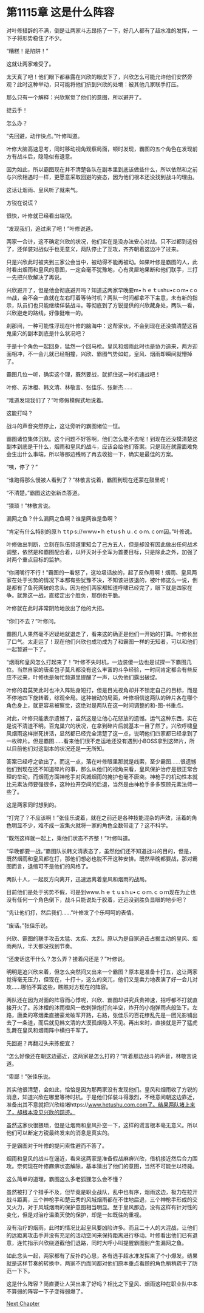 # 第1115章 这是什么阵容

对叶修措辞的不满，倒是让两家斗志昂扬了一下，好几人都有了超水准的发挥，一下子将形势稳住了不少。

“糟糕！是陷阱！”

这就让两家难受了。

太天真了吧！他们眼下都暴露在兴欣的眼皮下了，兴欣怎么可能允许他们安然旁观？此时这种举动，只可能将他们挤到兴欣的处境：被其他几家联手打压。

那么只有一个解释：兴欣察觉了他们的意图，所以避开了。

捉云手！

怎么办？

“先回避，动作快点。”叶修叫道。

叶修大脑高速思考，同时移动视角观察局面，顿时发现，霸图的五个角色在发现前方有战斗后，隐隐似有退意。

因为如此，所以霸图现在并不清楚各队在副本里到底该做些什么，所以依然和之前与兴欣相遇时一样，更愿意采取回避的姿态，因为他们根本还没找到战斗的理由。

这话让烟雨、皇风听了就来气。

方锐在说谎？

很快，叶修就已经看出端倪。

“发现我们，追过来了吧！”叶修说道。

两家一合计，这不确定兴欣的状况，他们实在是没办法安心对战。只不过都到这份了，还佯装对战似乎也无意义，两队停止了互攻，齐齐朝着这边冲了过来。

只是兴欣此时被夹到三家公会当中，被动得不能再被动。如果叶修是霸图的人，此时看出烟雨和皇风的意图，一定会毫不犹豫地，心有灵犀地果断和他们联手，三打一先把兴欣解决了再说。

兴欣避开了，但是他会彻底避开吗？知道这两家早晚要m•ｈｅｔushu•cｏm•ｃoｍ战，会不会一直就在左右盯着等待时机？两队一时间都拿不下主意，未有新的指示，队员们也只能继续佯装战斗。等彻底到了方锐提供的兴欣藏身处，两队一看，兴欣避走的路线，好像挺唯一的。

刹那间，一种可能性浮现在叶修的脑海中：这帮家伙，不会到现在还没搞清楚这百鬼巢穴的副本到底是什么状况吧？

于是十个角色一起回身，猛然一个回马枪。皇风和烟雨此时也是协力追来，两方迎面相冲，不一会儿就已经相撞，兴欣、霸图气势如虹，皇风、烟雨却瞬间就懵掉了。

霸图几位一听，确实这个理，既然要战，就抓住这一时机速战吧！

叶修、苏沐橙、韩文清、林敬言、张佳乐、张新杰……

“难道发现我们了？”叶修假模假式地说着。

这能打吗？

战斗的声音突然停止，这让旁听的霸图诸位一怔。

霸图诸位集体沉默。这个问题不好答啊，他们怎么能不去呢！到现在还没摸清楚这副本到底是干什么，烟雨和皇风的战斗，应该会给他们答案。只是现在就露面难免会生出什么事端，所以等那边残局了再去收拾一下，确实是最佳的方案。

“咦，停了？”

“谁跑得那么慢被人看到了？”林敬言说着，霸图到现在还蒙在鼓里呢！

“不清楚。”霸图这边张新杰答道。

“猥琐！”林敬言说。

漏网之鱼？什么漏网之鱼啊？谁是网谁是鱼啊？

“肯定有什么特别的原ｈｔtｐs://ｗwｗ•ｈｅtｕsｈｕ.ｃｏｍ.ｃom因。”叶修说。

叶修做出判断，立刻在队伍频道里知会了己方五人，但是却没有因此做出任何战术调整，依然是和霸图配合着，以歼灭对手全军为首要目标，只是除此之外，加强了对两个重点目标的监护。

“你闭嘴行不行！”霸图的一看怒了，这垃圾话放的，起了反作用啊！烟雨、皇风两家在处于劣势的情况下本都有些犹豫不决，不知该进该退的，被叶修这么一说，倒是都有了鱼死网破的念头。因为他们两家都知道呼啸已经完了，眼下就是四家在争。就靠这一战，直接定出个胜负，那倒也干脆。

叶修就在此时非常阴险地放出了他的大招。

“你们不去？”叶修问。

霸图几人果然毫不迟疑地就退走了，看来这的确正是他们一开始的打算。叶修长出了口气。太走运了！现在他们兴欣也成功成为了和霸图一样的无知者，可以和他们一起暂避一下了。

“烟雨和皇风怎么打起来了！”叶修不失时机，一边装傻一边也是试探一下霸图几位。当然自家的唐柔包子莫凡都没有这么丰富的斗争经验，一时间肯定都会有些反应不过来，叶修也是匆忙频道里提醒了一声，以免他们露出破绽。

叶修的君莫笑此时也冲入阵贴身短打，但是目光视角却并不锁定自己的目标，而是不停地四下旋转着，综观全局。这种被动的局面，叶修相信这两队的碎片各在哪个角色身上，就更容易被察觉，这绝对是两队在这一时间调整的和-图-书重点。

对此，叶修只能表示遗憾了，虽然这是让他心花怒放的遗憾。运气这种东西，实在是说不清道不明。百鬼巢穴的状况，在拿到碎片后就基本一目了然了。兴欣呼啸皇风烟雨这样拼死拼活，显然都已经完全清楚了这一点，说明他们四家都已经拿到了一枚碎片。但是霸图……看来他们很不走运地还没有遇到小BOSS拿到这碎片，所以目前他们对这副本的状况还是一无所知。

答案已经呼之欲出了。而这一点，落在叶修眼里那就是线索，至少霸图……很遗憾他们到现在还不知道碎片的事，那么从他们的视角来看，皇风保护治疗是很正常合理的举动，而烟雨方面神枪手对风城烟雨的掩护也毫不唐突。神枪手的机动性本就比元素法师要强很多，这种拉开空间的后退，当然是由神枪手多多照顾元素法师一些了。

这是两家同时想到的。

“打完了？不应该啊！”张佳乐说着，就在之前还是各种技能混杂的声效，活着的角色明显不少，难不成一波集火就将一家的角色全数带走了？这不科学。

“既然这样就一起上，乘他们状态不齐整！”叶修叫道。

“早晚都要一战。”霸图队长韩文清表态了，虽然他们还不知道战斗的目的，但是，既然烟雨和皇风都在打，那他们想必也脱不开这种安排。既然早晚都要战，那对霸图而言，退缩可不是他们的风格了。

两队十人，一起反方向离开，迅速远离着皇风和烟雨的战局。

目前他们是处于劣势不假，可是到www.ｈｅｔｕsｈu•ｃｏｍ.ｃｏｍ现在为止也没有任何一个角色倒下，战斗只能说处于胶着，还远没到胜负显眼的地步吧？

“先让他们打，然后我们……”叶修发了个乐呵呵的表情。

“废话。”张佳乐说。

兴欣、霸图的联手攻击太猛、太疾、太烈。原以为是自家追击占据主动的皇风、烟雨两队，半天都没找到节奏。

“还废话这干什么？怎么弄？接着闪还是？”叶修说。

明明是追兴欣来着，但怎么突然间又出来一个霸图？原本是准备十打五，这让两家觉得毫无压力，但现在，十打十，这么的突兀，他们又是卖力地表演了好一会儿对攻……哪怕不算这些，瞧瞧对方现在的阵容。

两队还在因为对面的阵容而心悸呢，兴欣、霸图却讲究兵贵神速，招呼都不打就直接开火了。苏沐橙的沐雨橙风一枚刺弹炮打向半空，炸开的小炮弹雨点般坠下。左路，唐柔的寒烟柔直接豪龙破军开路，右路，张佳乐的百花缭乱先是一团光影铺出去了一条道，而后就见韩文清的大漠孤烟隐入不见。再出来时，直接就是开了猛虎乱舞在皇风和烟雨阵中横扫千军了。

先回避？再翻过头来拣便宜？

“怎么好像还在朝这边逼近，这两家是怎么打的？”听着那边战斗的声音，林敬言说道。

“卑鄙！”张佳乐说。

其实他很清楚，会如此，恰恰是因为那两家没有发现他们。皇风和烟雨收了方锐的消息，知道兴欣在哪里等待时机。于是他们佯装斗得激烈，不经意间朝这边靠近，准备出其不意就把兴欣给堵https://www.hetushu.com.com了。结果两队堵上来了，却根本没见兴欣的踪迹。

虽然这家伙很猥琐，但是让烟雨和皇风扑空一下，这样的谎言根本毫无意义。所以他们可以断定方锐最终发来的消息是真实的。

于是霸图对于叶修的提问索性避而不答了。

烟雨和皇风的战斗在逼近，看来这两家是准备假战麻痹兴欣，借机接近然后合力围攻。奈何现在叶修麻痹状态解除，基本猜出了他们的意图，当然不可能坐以待毙。

这么简单的道理，霸图这么多老狐狸怎么会不懂？

虽然被打了个措手不及，但毕竟是职业战队，乱中也有序，烟雨这边，极力在拉开战斗距离，三个神枪手和楚云秀的风城烟雨都在不住地后退，三个神枪手形成的交叉火力，对于风城烟雨的保护意图相当明显。至于皇风那边，没有这样有针对性的变化，但是对治疗温柔天使的保护，却是一如既往的重视。

没有治疗的烟雨，此时的情况比起皇风要凶险许多。而且二十人的大混战，让他们的远距离攻击手并没有充足的活动空间来保持距离进行移动。叶修看出他们已有退意，连忙指示兴欣绕道截他们退路，同时大呼小叫提醒霸图别产生漏网之鱼。

如此念头一起，两家都有了反扑的心思，各有选手超水准发挥来了个小爆发。结果就是这样节奏的转换中，两家不约而同都对他们原本重点看顾的角色稍稍疏于了防范一下下。

这是什么阵容？简直要让人哭出来了好吗？相比之下皇风、烟雨这种在职业队中本不算弱的阵容一下子变得弱爆了。



[Next Chapter](%E7%AC%AC1116%E7%AB%A0%20%E5%BD%BB%E5%BA%95%E5%88%A9%E7%94%A8.md)